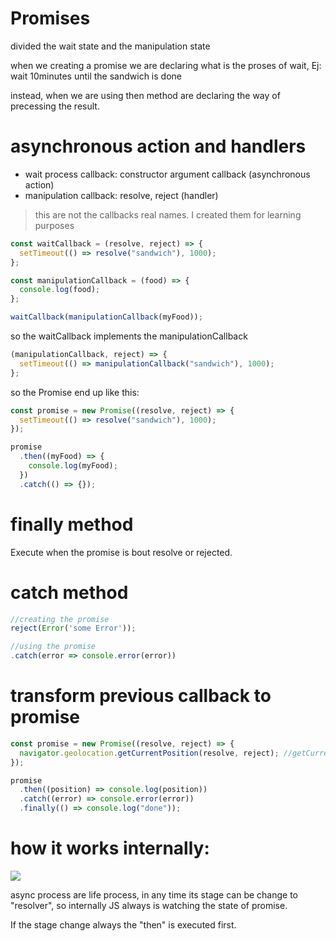 # Promises

divided the wait state and the manipulation state

when we creating a promise we are declaring what is the proses of wait, Ej: wait 10minutes until the sandwich is done

instead, when we are using then method are declaring the way of precessing the result.

# asynchronous action and handlers

- wait process callback: constructor argument callback (asynchronous action)
- manipulation callback: resolve, reject (handler)

> this are not the callbacks real names. I created them for learning purposes

```js
const waitCallback = (resolve, reject) => {
  setTimeout(() => resolve("sandwich"), 1000);
};

const manipulationCallback = (food) => {
  console.log(food);
};

waitCallback(manipulationCallback(myFood));
```

so the waitCallback implements the manipulationCallback

```js
(manipulationCallback, reject) => {
  setTimeout(() => manipulationCallback("sandwich"), 1000);
};
```

so the Promise end up like this:

```js
const promise = new Promise((resolve, reject) => {
  setTimeout(() => resolve("sandwich"), 1000);
});

promise
  .then((myFood) => {
    console.log(myFood);
  })
  .catch(() => {});
```

# finally method
Execute when the promise is bout resolve or rejected.
# catch method

```js
//creating the promise
reject(Error('some Error'));

//using the promise
.catch(error => console.error(error))
```

# transform previous callback to promise

```js
const promise = new Promise((resolve, reject) => {
  navigator.geolocation.getCurrentPosition(resolve, reject); //getCurrentPosition function,
});

promise
  .then((position) => console.log(position))
  .catch((error) => console.error(error))
  .finally(() => console.log("done"));
```

# how it works internally:
![](https://developer.mozilla.org/en-US/docs/Web/JavaScript/Reference/Global_Objects/Promise/promises.png)

async process are life process, in any time its stage can be change to "resolver", so internally JS always is watching the state of promise.

If the stage change always the "then" is executed first. 


